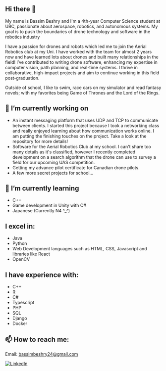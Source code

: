 ## Hi there 👋
My name is Bassim Beshry and I'm a 4th-year Computer Science student at UBC, passionate about aerospace, robotics, and autonomous systems. My goal is to push the boundaries of drone technology and software in the robotics industry

I have a passion for drones and robots which led me to join the Aerial Robotics club at my Uni. I have worked with the team for almost 2 years now and have learned lots about drones and built many relationships in the field! I’ve contributed to writing drone software, enhancing my expertise in computer vision, path planning, and real-time systems. I thrive in collaborative, high-impact projects and aim to continue working in this field post-graduation.

Outside of school, I like to swim, race cars on my simulator and read fantasy novels; with my favorites being Game of Thrones and the Lord of the Rings. 

## 🔭 I’m currently working on
- An instant messaging platform that uses UDP and TCP to communicate between clients. I started this project because I took a networking class and really enjoyed learning about how communication works online. I am putting the finishing touches on the project. Take a look at the repository for more details!
- Software for the Aerial Robotics Club at my school. I can't share too many details as it's classified, however I recently completed development on a search algorithm that the drone can use to survey a field for our upcoming UAS competition.
- Getting my advance pilot certificate for Canadian drone pilots.
- A few more secret projects for school...

## 🌱 I’m currently learning 
- C++
- Game development in Unity with C#
- Japanese (Currently N4 ^_^)

## I excel in:
- Java
- Python
- Web Development languages such as HTML, CSS, Javascript and libraries like React
- OpenCV

## I have experience with:
- C++
- R
- C#
- Typescript
- PHP
- SQL
- Django
- Docker

## 📫 How to reach me:
Email: bassimbeshry24@gmail.com  
  
[![LinkedIn](https://img.shields.io/badge/LinkedIn-0077B5?style=for-the-badge&logo=linkedin&logoColor=white)](https://www.linkedin.Dcom/in/bassim-beshry/)

